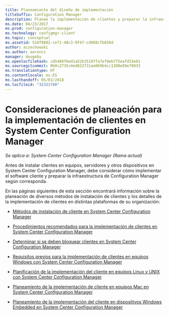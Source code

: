 ```yaml
---
title: Planeamiento del diseño de implementación
titleSuffix: Configuration Manager
description: Planee la implementación de clientes y preparar la infraestructura de System Center Configuration Manager.
ms.date: 04/23/2017
ms.prod: configuration-manager
ms.technology: configmgr-client
ms.topic: conceptual
ms.assetid: 518f9882-ce71-48c3-9f47-cd968cfb658d
author: aczechowski
ms.author: aaroncz
manager: dougeby
ms.openlocfilehash: cd5488f6ed1a52b35197fa7ef0eb775eafd33e01
ms.sourcegitcommit: 0b0c2735c4ed822731ae069b4cc1380e89e78933
ms.translationtype: HT
ms.contentlocale: es-ES
ms.lasthandoff: 05/03/2018
ms.locfileid: "32331740"
---
```

# <a name="planning-considerations-for-deploying-clients-in-system-center-configuration-manager"></a>Consideraciones de planeación para la implementación de clientes en System Center Configuration Manager

*Se aplica a: System Center Configuration Manager (Rama actual)*

Antes de instalar clientes en equipos, servidores y otros dispositivos en System Center Configuration Manager, debe considerar cómo implementar el software cliente y preparar la infraestructura de Configuration Manager según corresponda.  

 En las páginas siguientes de esta sección encontrará información sobre la planeación de diversos métodos de instalación de clientes y los detalles de la implementación de clientes en distintas plataformas de su organización:  

-   [Métodos de instalación de cliente en System Center Configuration Manager](../../../../core/clients/deploy/plan/client-installation-methods.md)  

-   [Procedimientos recomendados para la implementación de clientes en System Center Configuration Manager](../../../../core/clients/deploy/plan/best-practices-for-client-deployment.md)  

-   [Determinar si se deben bloquear clientes en System Center Configuration Manager](../../../../core/clients/deploy/plan/determine-whether-to-block-clients.md)  

-   [Requisitos previos para la implementación de clientes en equipos Windows con System Center Configuration Manager](../../../../core/clients/deploy/prerequisites-for-deploying-clients-to-windows-computers.md)  

-   [Planificación de la implementación del cliente en equipos Linux y UNIX con System Center Configuration Manager](../../../../core/clients/deploy/plan/planning-for-client-deployment-to-linux-and-unix-computers.md)  

-   [Planeamiento de la implementación de cliente en equipos Mac en System Center Configuration Manager](../../../../core/clients/deploy/plan/planning-for-client-deployment-to-mac-computers.md)  

-   [Planeamiento de la implementación del cliente en dispositivos Windows Embedded en System Center Configuration Manager](../../../../core/clients/deploy/plan/planning-for-client-deployment-to-windows-embedded-devices.md)  
